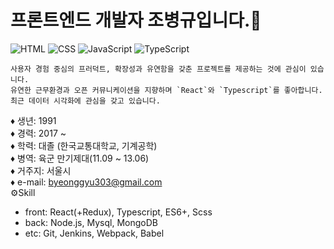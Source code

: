 # 프론트엔드 개발자 조병규입니다.👋

![HTML](https://img.shields.io/badge/HTML-Expert-orange)
![CSS](https://img.shields.io/badge/CSS-Expert-blue)
![JavaScript](https://img.shields.io/badge/JavaScript-Expert-yellow)
![TypeScript](https://img.shields.io/badge/TypeScript-Intermediate-lightgrey)


    사용자 경험 중심의 프러덕트, 확장성과 유연함을 갖춘 프로젝트를 제공하는 것에 관심이 있습니다.
    유연한 근무환경과 오픈 커뮤니케이션을 지향하며 `React`와 `Typescript`를 좋아합니다.  
    최근 데이터 시각화에 관심을 갖고 있습니다.

♦ 생년: 1991  
♦ 경력: 2017 ~   
♦ 학력: 대졸 (한국교통대학교, 기계공학)  
♦ 병역: 육군 만기제대(11.09 ~ 13.06)  
♦ 거주지: 서울시  
♦ e-mail: byeonggyu303@gmail.com  
⚙️Skill
  - front: React(+Redux), Typescript, ES6+, Scss
  - back: Node.js, Mysql, MongoDB
  - etc: Git, Jenkins, Webpack, Babel
